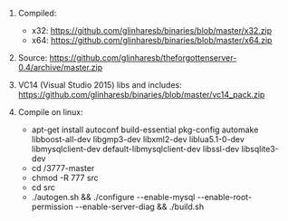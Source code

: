1. Compiled:
	* x32: https://github.com/glinharesb/binaries/blob/master/x32.zip
	* x64: https://github.com/glinharesb/binaries/blob/master/x64.zip

2. Source: https://github.com/glinharesb/theforgottenserver-0.4/archive/master.zip

3. VC14 (Visual Studio 2015) libs and includes: https://github.com/glinharesb/binaries/blob/master/vc14_pack.zip

4. Compile on linux:
	* apt-get install autoconf build-essential pkg-config automake libboost-all-dev libgmp3-dev libxml2-dev liblua5.1-0-dev libmysqlclient-dev default-libmysqlclient-dev libssl-dev libsqlite3-dev
	* cd /3777-master
	* chmod -R 777 src
	* cd src
	* ./autogen.sh && ./configure --enable-mysql --enable-root-permission --enable-server-diag && ./build.sh
